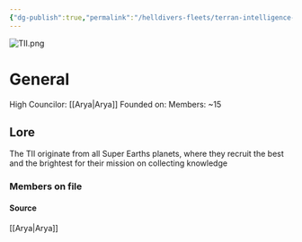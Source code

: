 ```yaml
---
{"dg-publish":true,"permalink":"/helldivers-fleets/terran-intelligence-institute/terran-intelligence-institute/","noteIcon":"","created":"2024-03-25T20:59:13.210+01:00","updated":"2024-05-09T05:17:12.377+02:00"}
---
```


![TII.png](/img/user/TII.png)
# General
High Councilor: [[Arya\|Arya]]
Founded on: 
Members: ~15

## Lore
The TII originate from all Super Earths planets, where they recruit the best and the brightest for their mission on collecting knowledge  


### Members on file

#### Source
[[Arya\|Arya]]